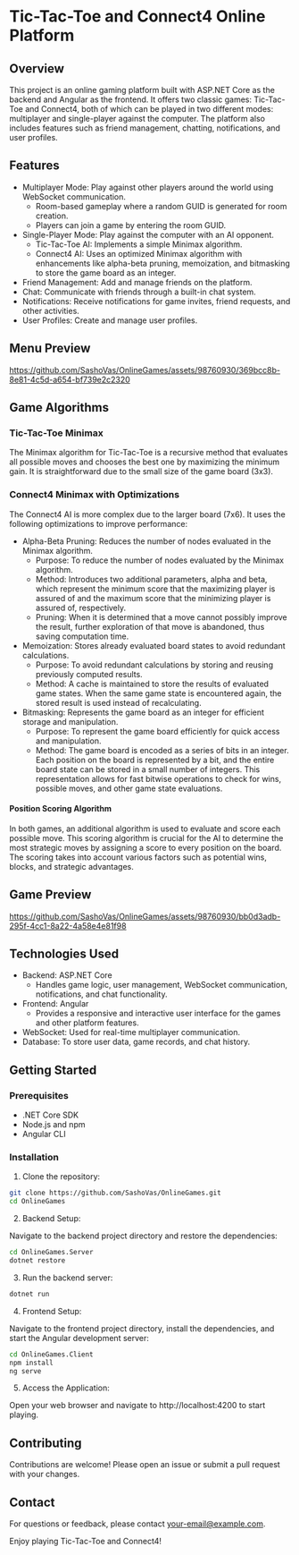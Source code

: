 # Tic-Tac-Toe and Connect4 Online Platform
## Overview
This project is an online gaming platform built with ASP.NET Core as the backend and Angular as the frontend. It offers two classic games: Tic-Tac-Toe and Connect4, both of which can be played in two different modes: multiplayer and single-player against the computer. The platform also includes features such as friend management, chatting, notifications, and user profiles.

## Features
* Multiplayer Mode: Play against other players around the world using WebSocket communication.
  * Room-based gameplay where a random GUID is generated for room creation.
  * Players can join a game by entering the room GUID.
* Single-Player Mode: Play against the computer with an AI opponent.
  * Tic-Tac-Toe AI: Implements a simple Minimax algorithm.
  * Connect4 AI: Uses an optimized Minimax algorithm with enhancements like alpha-beta pruning, memoization, and bitmasking to store the game board as an integer.
* Friend Management: Add and manage friends on the platform.
* Chat: Communicate with friends through a built-in chat system.
* Notifications: Receive notifications for game invites, friend requests, and other activities.
* User Profiles: Create and manage user profiles.

## Menu Preview

https://github.com/SashoVas/OnlineGames/assets/98760930/369bcc8b-8e81-4c5d-a654-bf739e2c2320

## Game Algorithms
### Tic-Tac-Toe Minimax
The Minimax algorithm for Tic-Tac-Toe is a recursive method that evaluates all possible moves and chooses the best one by maximizing the minimum gain. It is straightforward due to the small size of the game board (3x3).

### Connect4 Minimax with Optimizations
The Connect4 AI is more complex due to the larger board (7x6). It uses the following optimizations to improve performance:

* Alpha-Beta Pruning: Reduces the number of nodes evaluated in the Minimax algorithm.
  * Purpose: To reduce the number of nodes evaluated by the Minimax algorithm.
  * Method: Introduces two additional parameters, alpha and beta, which represent the minimum score that the maximizing player is assured of and the maximum score that the minimizing player is assured of, respectively.
  * Pruning: When it is determined that a move cannot possibly improve the result, further exploration of that move is abandoned, thus saving computation time.
* Memoization: Stores already evaluated board states to avoid redundant calculations.
  * Purpose: To avoid redundant calculations by storing and reusing previously computed results.
  * Method: A cache is maintained to store the results of evaluated game states. When the same game state is encountered again, the stored result is used instead of recalculating.
* Bitmasking: Represents the game board as an integer for efficient storage and manipulation.
  * Purpose: To represent the game board efficiently for quick access and manipulation.
  * Method: The game board is encoded as a series of bits in an integer. Each position on the board is represented by a bit, and the entire board state can be stored in a small number of integers. This representation allows for fast bitwise operations to check for wins, possible moves, and other game state evaluations.
#### Position Scoring Algorithm
In both games, an additional algorithm is used to evaluate and score each possible move. This scoring algorithm is crucial for the AI to determine the most strategic moves by assigning a score to every position on the board. The scoring takes into account various factors such as potential wins, blocks, and strategic advantages.

## Game Preview

https://github.com/SashoVas/OnlineGames/assets/98760930/bb0d3adb-295f-4cc1-8a22-4a58e4e81f98

## Technologies Used
* Backend: ASP.NET Core
  * Handles game logic, user management, WebSocket communication, notifications, and chat functionality.
* Frontend: Angular
  * Provides a responsive and interactive user interface for the games and other platform features.
* WebSocket: Used for real-time multiplayer communication.
* Database: To store user data, game records, and chat history.

## Getting Started
### Prerequisites
* .NET Core SDK
* Node.js and npm
* Angular CLI
### Installation
1. Clone the repository:

```bash
git clone https://github.com/SashoVas/OnlineGames.git
cd OnlineGames
```
2. Backend Setup:

Navigate to the backend project directory and restore the dependencies:

```bash
cd OnlineGames.Server
dotnet restore
```
3. Run the backend server:

```bash
dotnet run
```
4. Frontend Setup:

Navigate to the frontend project directory, install the dependencies, and start the Angular development server:

```bash
cd OnlineGames.Client
npm install
ng serve
```
5. Access the Application:

Open your web browser and navigate to http://localhost:4200 to start playing.

## Contributing
Contributions are welcome! Please open an issue or submit a pull request with your changes.


## Contact
For questions or feedback, please contact your-email@example.com.

Enjoy playing Tic-Tac-Toe and Connect4!
